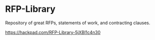 RFP-Library
===========

Repository of great RFPs, statements of work, and contracting clauses.

https://hackpad.com/RFP-Library-5jXBl1c4n30

